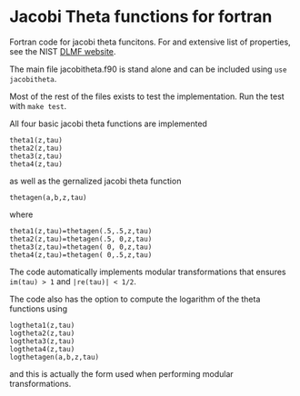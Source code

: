 # Jacobi Theta functions for fortran
Fortran code for jacobi theta funcitons.
For and extensive list of properties, see the NIST [DLMF website](https://dlmf.nist.gov/20).


The main file jacobitheta.f90 is stand alone and can be included using `use jacobitheta`.

Most of the rest of the files exists to test the implementation. Run the test with `make test`.
	
All four basic jacobi theta functions are implemented

    theta1(z,tau)
    theta2(z,tau)
    theta3(z,tau)
    theta4(z,tau)
    
as well as the gernalized jacobi theta function

    thetagen(a,b,z,tau)

where

    theta1(z,tau)=thetagen(.5,.5,z,tau)
    theta2(z,tau)=thetagen(.5, 0,z,tau)
    theta3(z,tau)=thetagen( 0, 0,z,tau)
    theta4(z,tau)=thetagen( 0,.5,z,tau)

The code automatically implements modular transformations that ensures `im(tau) > 1` and `|re(tau)| < 1/2`.

The code also has the option to compute the logarithm of the theta functions using

    logtheta1(z,tau)
    logtheta2(z,tau)
    logtheta3(z,tau)
    logtheta4(z,tau)
    logthetagen(a,b,z,tau)

and this is actually the form used when performing modular transformations. 


